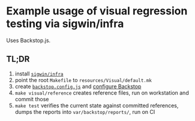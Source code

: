 # Example usage of visual regression testing via sigwin/infra

Uses Backstop.js.

## TL;DR

1. install [`sigwin/infra`](https://github.com/sigwinhq/infra)
2. point the root `Makefile` to `resources/Visual/default.mk`
3. create [`backstop.config.js`](./backstop.config.js) and [configure Backstop](https://github.com/garris/BackstopJS#using-backstopjs)
4. `make visual/reference` creates reference files, run on workstation and commit those
5. `make test` verifies the current state against committed references, dumps the reports into `var/backstop/reports/`, run on CI
